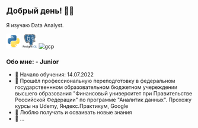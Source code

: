 ## Добрый день! 🙌🏻

Я изучаю Data Analyst. 

<img src="https://raw.githubusercontent.com/devicons/devicon/master/icons/python/python-original.svg" alt="питон" width="40" height="40" style="max-width: 100%;">   <img src="https://raw.githubusercontent.com/devicons/devicon/master/icons/postgresql/postgresql-original-wordmark.svg" alt="postgresql" width="40" height="40" style="max-width: 100%;">   <img src="https://camo.githubusercontent.com/582944f6627732531ce1a2e20ad43538d1896e16a5f159ea28fd137dbb8e798a/68747470733a2f2f7777772e766563746f726c6f676f2e7a6f6e652f6c6f676f732f676f6f676c655f636c6f75642f676f6f676c655f636c6f75642d69636f6e2e737667" alt="gcp" width="40" height="40" data-canonical-src="https://www.vectorlogo.zone/logos/google_cloud/google_cloud-icon.svg" style="max-width: 100%;">


### Обо мне: - Junior
* 🌄 Начало обучения: 14.07.2022
* 🌅 Прошёл профессиональную переподготовку в федеральном государственнном образовательном бюджетном учереждении высшего образования 
"Финансовый университет при Правительстве Российской Федерации" по программе "Аналитик данных". Прохожу курсы на Udemy, Яндекс.Практикум, Google
* 🌆 Люблю получать и осваивать новые знания
* 🌇 ...
